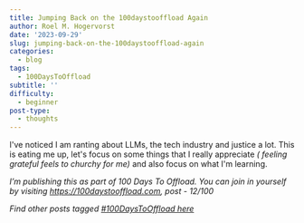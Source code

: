 ```yaml
---
title: Jumping Back on the 100daystooffload Again
author: Roel M. Hogervorst
date: '2023-09-29'
slug: jumping-back-on-the-100daystooffload-again
categories:
  - blog
tags:
  - 100DaysToOffload
subtitle: ''
difficulty:
  - beginner
post-type:
  - thoughts
---
```



I've noticed I am ranting about LLMs, the tech industry and justice a lot.
This is eating me up, let's focus on some things that I really appreciate _(
feeling grateful feels to churchy for me)_ and also focus on
what I'm learning. 

*I’m publishing this as part of 100 Days To Offload. You can join in yourself by visiting https://100daystooffload.com, post - 12/100*

*Find other posts tagged  [#100DaysToOffload here](https://notes.rmhogervorst.nl/tags/100DaysToOffload/)*
